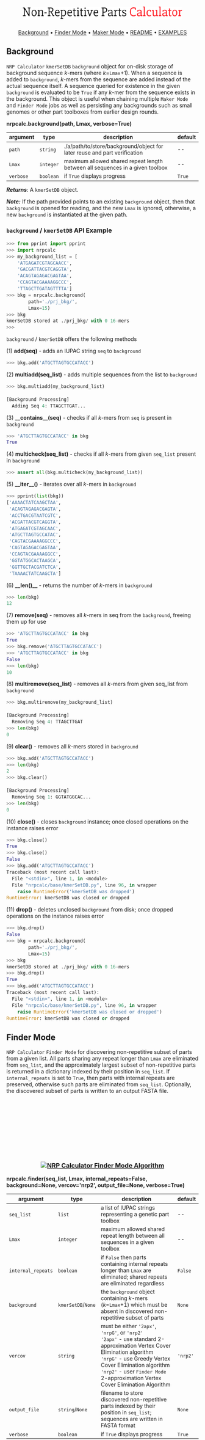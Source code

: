 
<h1 align="center">
    <a href="https://github.com/ayaanhossain/nrpcalc/">
        <svg>
            <img src="https://raw.githubusercontent.com/ayaanhossain/nrpcalc/master/img/logo.svg?sanitize=true"  alt="Non-Repetitive Parts Calculator" width="418" class="center"/>
        </svg>
    </a>
</h1>

<p align="center">
  <a href="#Background">Background</a> •
  <a href="#Finder-Mode">Finder Mode</a> •
  <a href="#Maker-Mode">Maker Mode</a> •
  <a href="https://github.com/ayaanhossain/nrpcalc/blob/master/README.md">README</a> •
  <a href="https://github.com/ayaanhossain/nrpcalc/blob/master/README.md">EXAMPLES</a>
</p>

## Background

`NRP Calculator` `kmerSetDB` `background` object for on-disk storage of background sequence _k_-mers (where _k_=`Lmax`+1). When a sequence is added to `background`, _k_-mers from the sequence are added instead of the actual sequence itself. A sequence queried for existence in the given `background` is evaluated to be `True` if any _k_-mer from the sequence exists in the background. This object is useful when chaining multiple `Maker Mode` and `Finder Mode` jobs as well as persisting any backgrounds such as small genomes or other part toolboxes from earlier design rounds.

**nrpcalc.background(path, Lmax, verbose=True)**

| argument | type | description | default |
|--|--|--|--|
| `path` | `string` | ./a/path/to/store/background/object for later reuse and part verification | -- |
| `Lmax` | `integer` | maximum allowed shared repeat length between all sequences in a given toolbox | -- |
| `verbose` | `boolean` | if `True` displays progress | `True` |

**_Returns_**: A `kmerSetDB` object.

**_Note:_** If the path provided points to an existing `background` object, then that `background` is opened for reading, and the new `Lmax` is ignored, otherwise, a new `background` is instantiated at the given path.

### `background` / `kmerSetDB` **API Example**

```python
>>> from pprint import pprint
>>> import nrpcalc
>>> my_background_list = [
    'ATGAGATCGTAGCAACC',
    'GACGATTACGTCAGGTA',
    'ACAGTAGAGACGAGTAA',
    'CCAGTACGAAAAGGCCC',
    'TTAGCTTGATAGTTTTA']
>>> bkg = nrpcalc.background(
        path='./prj_bkg/',
        Lmax=15)
>>> bkg
kmerSetDB stored at ./prj_bkg/ with 0 16-mers
>>>
```

`background` / `kmerSetDB` offers the following methods

(1) **add(seq)** - adds an IUPAC string `seq` to `background`
```python
>>> bkg.add('ATGCTTAGTGCCATACC')
```
(2) **multiadd(seq_list)** - adds multiple sequences from the list to `background`
```python
>>> bkg.multiadd(my_background_list)

[Background Processing]
  Adding Seq 4: TTAGCTTGAT...
```
(3) **\_\_contains__(seq)** - checks if all _k_-mers from `seq`  is present in `background`
```python
>>> 'ATGCTTAGTGCCATACC' in bkg
True
```
(4) **multicheck(seq_list)** - checks if all _k_-mers from given `seq_list` present in `background`
```python
>>> assert all(bkg.multicheck(my_background_list))
```
(5) **\_\_iter__()** - iterates over all _k_-mers in `background`
```python
>>> pprint(list(bkg))
['AAAACTATCAAGCTAA',
 'ACAGTAGAGACGAGTA',
 'ACCTGACGTAATCGTC',
 'ACGATTACGTCAGGTA',
 'ATGAGATCGTAGCAAC',
 'ATGCTTAGTGCCATAC',
 'CAGTACGAAAAGGCCC',
 'CAGTAGAGACGAGTAA',
 'CCAGTACGAAAAGGCC',
 'GGTATGGCACTAAGCA',
 'GGTTGCTACGATCTCA',
 'TAAAACTATCAAGCTA']
```
(6) **\_\_len()__** - returns the number of _k_-mers in `background`
```python
>>> len(bkg)
12
```
(7) **remove(seq)** - removes all _k_-mers in seq from the `background`, freeing them up for use
```python
>>> 'ATGCTTAGTGCCATACC' in bkg
True
>>> bkg.remove('ATGCTTAGTGCCATACC')
>>> 'ATGCTTAGTGCCATACC' in bkg
False
>>> len(bkg)
10
```
(8) **multiremove(seq_list)** - removes all _k_-mers from given seq_list from `background`
```python
>>> bkg.multiremove(my_background_list)

[Background Processing]
  Removing Seq 4: TTAGCTTGAT
>>> len(bkg)
0
```
(9) **clear()** - removes all _k_-mers stored in `background`
```python
>>> bkg.add('ATGCTTAGTGCCATACC')
>>> len(bkg)
2
>>> bkg.clear()

[Background Processing]
  Removing Seq 1: GGTATGGCAC...
>>> len(bkg)
0
```
(10) **close()** - closes `background` instance; once closed operations on the instance raises error
```python
>>> bkg.close()
True
>>> bkg.close()
False
>>> bkg.add('ATGCTTAGTGCCATACC')
Traceback (most recent call last):
  File "<stdin>", line 1, in <module>
  File "nrpcalc/base/kmerSetDB.py", line 96, in wrapper
    raise RuntimeError('kmerSetDB was dropped')
RuntimeError: kmerSetDB was closed or dropped
```
(11) **drop()** - deletes unclosed `background` from disk; once dropped operations on the instance raises error
```python
>>> bkg.drop()
False
>>> bkg = nrpcalc.background(
        path='./prj_bkg/',
        Lmax=15)
>>> bkg
kmerSetDB stored at ./prj_bkg/ with 0 16-mers
>>> bkg.drop()
True
>>> bkg.add('ATGCTTAGTGCCATACC')
Traceback (most recent call last):
  File "<stdin>", line 1, in <module>
  File "nrpcalc/base/kmerSetDB.py", line 96, in wrapper
    raise RuntimeError('kmerSetDB was closed or dropped')
RuntimeError: kmerSetDB was closed or dropped
```

## Finder Mode

`NRP Calculator` `Finder Mode` for discovering non-repetitive subset of parts from a given list. All parts sharing any repeat longer than `Lmax` are eliminated from `seq_list`, and the approximately largest subset of non-repetitive parts is returned in a dictionary indexed by their position in `seq_list`. If `internal_repeats` is set to `True`, then parts with internal repeats are preserved, otherwise such parts are eliminated from `seq_list`. Optionally, the discovered subset of parts is written to an output FASTA file.

<h3 align="center">
    <a href="https://github.com/ayaanhossain/nrpcalc/img/Fig2.svg">
        <svg>
            <img src="https://raw.githubusercontent.com/ayaanhossain/nrpcalc/master/img/Fig2.svg?sanitize=true"  alt="NRP Calculator Finder Mode Algorithm" width="800" class="center"/>
        </svg>
    </a>
</h3>

**nrpcalc.finder(seq_list, Lmax, internal_repeats=False, background=None, vercov='nrp2', output_file=None, verbose=True)**

| argument | type | description | default |
|--|--|--|--|
| `seq_list` | `list` | a list of IUPAC strings representing a genetic part toolbox | -- |
| `Lmax` | `integer` | maximum allowed shared repeat length between all sequences in a given toolbox | -- |
| `internal_repeats` | `boolean` | if `False` then parts containing internal repeats longer than `Lmax` are eliminated; shared repeats are eliminated regardless | `False` |
| `background` | `kmerSetDB`/`None` | the `background` object containing _k_-mers (_k_=`Lmax`+1) which must be absent in discovered non-repetitive subset of parts | `None` |
| `vercov` | `string` | must be either `'2apx'`, `'nrpG'`, or `'nrp2'` <br> `'2apx'` - use standard 2-approximation Vertex Cover Elimination algorithm <br> `'nrpG'` - use Greedy Vertex Cover Elimination algorithm <br> `'nrp2'` - user `Finder Mode` 2-approximation Vertex Cover Elimination Algorithm | `'nrp2'` |
| `output_file` | `string`/`None` | filename to store discovered non-repetitive parts indexed by their position in `seq_list`; sequences are written in FASTA format | `None` |
| `verbose` | `boolean` | if `True` displays progress | `True` |

**_Returns_**: A `dictionary` of DNA strings with integer keys.

### `Finder Mode` **API Example**

```python
>>> import nrpcalc
>>> 
>>> # define background corpus
>>> my_chromosomes = [
    'ATGAGATCGTAGCAACC',
    'GACGATTACGTCAGGTA',
    'ACAGTAGAGACGAGTAA',
    'CCAGTACGAAAAGGCCC',
    'AAAAAAAAAAAAAAAAA']
>>> 
>>> # initialize background
>>> genomic_kmers = nrpcalc.background(
    path='./my_genome/',
    Lmax=15)
>>> genomic_kmers.multiadd(
    my_chromosomes)

[Background Processing]
  Adding Seq 4: AAAAAAAAAA...
>>> 
>>> # fetch part toolbox
>>> my_toolbox = [
    'AGAGCTATGACTGACGT',
    'GCAGATAGGGGGTAGTA',
    'TAAAAAAAAAAAAAAAA', # Repeats with last chromosome
    'GAGCTATGACTGACGTC'] # Repeats with first part
>>> 
>>> # fine non-repetitive subset
>>> # with respect to background
>>> nrpcalc.finder(
    seq_list=my_toolbox,
    Lmax=15,
    background=genomic_kmers)

[Non-Repetitive Parts Calculator - Finder Mode]

[Checking Constraints]
 Sequence List   : 4 parts
          Lmax   : 15 bp
 Internal Repeats: False

 Check Status: PASS

[Checking Background]
 Background: kmerSetDB stored at ./my_genome/ with 10 16-mers

 Check Status: PASS

[Checking Arguments]
   Vertex Cover: nrp2
   Output  File: None

 Check Status: PASS

Extracted 4 unique sequences out of 4 sequences in 3.91e-05 seconds

Written 4 unique sequences out to ./30c21235-e3f6-47f5-bce1-f99f47053e0b/seq_list.txt in 0.0002167 seconds

 [Sequence processing remaining] = 1 
 [Cliques inserted] = 2 

Built homology graph in 0.0006673 seconds. [Edges = 1] [Nodes = 3]
 [Intital Nodes = 4] - [Repetitive Nodes = 1] = [Final Nodes = 3]

 [+] Initial independent set = 0, computing vertex cover on remaining 0 nodes.
 [+] Vertex Cover Function: NRP 2-approximation
 [+] Dumping graph into: ./30c21235-e3f6-47f5-bce1-f99f47053e0b/repeat_graph.txt in 0.00023055076599121094 seconds

----------------------
Now running iteration: 0
----------------------

 Pendant checking is in progress...
  [+] 3 Pendants found

 Pendant elimination initiated...
  [x] Isolated node 1 eliminated
  [x] Pendant node 0 eliminated
  [+] Node 3 covered


 [+] Computed vertex cover of size: 1 (in 0.0002351 seconds)
 [+] Loading graph from: ./30c21235-e3f6-47f5-bce1-f99f47053e0b/repeat_graph.txt
 [+] Current independent set size:  2
 [+] Potential nodes for expansion: 0 (projected independent set size: 2)
 [X] Cannot expand independent set, terminating.

Non-Repetitive Toolbox Size: 2
{1: 'GCAGATAGGGGGTAGTA', 0: 'AGAGCTATGACTGACGT'}
>>>
>>> genomic_kmers.drop() # we're done with this background
```

## Maker Mode

`NRP Calculator` `Maker Mode` for designing non-repetitive genetic part toolboxes from user defined sequence and structure constraints and based on custom local and/or global model functions. All shared repeats longer than `Lmax` are eliminated, and internal repeats longer than `Lmax` are preserved if desired. Parts are optimized for DNA synthesis if desired. Error tolerance is adaptive and auto-adjusted based on recorded failures. Designed toolbox is returned as a `dictionary` of parts indexed by their order of design, and optionally written to a FASTA output file.

<h3 align="center">
    <a href="https://github.com/ayaanhossain/nrpcalc/img/Fig3.svg">
        <svg>
            <img src="https://raw.githubusercontent.com/ayaanhossain/nrpcalc/master/img/Fig3.svg?sanitize=true"  alt="NRP Calculator Finder Mode Algorithm" width="800" class="center"/>
        </svg>
    </a>
</h3>

**nrpcalc.maker(seq_constr, struct_constr, target_size, Lmax, internal_repeats=False, background=None, part_type='RNA', struct_type='mfe', seed=None, synth_opt=False, local_model_fn=None, global_model_fn=None, jump_count=10, fail_count=1000, output_file=None, verbose=True)**

| argument | type | description | default |
|--|--|--|--|
| `seq_constr` | `string` | a string in IUPAC degenerate code describing all valid nucleotide choices at each position <br> **e.g.** `'NNNNWWWWSSSSTTTT'` implies that the first four bases can be either `'A'`/`'T'`/`'G'`/`'C'`, the next four bases can be either `'A'`/`'T'`, followed by either `'G'`/`'C'` for the next four basses, and finally ending with `'T'`s | -- |
| `struct_constr` | `string` | a string in `dot-parenthesis-x` notation that describe the secondary base pairing across all nucleotide positions <br> **e.g.** `'..((xx))..'` implies that the first, second, and the last two bases are free to either base pair or not (`dot`), the third and fourth bases are paired with the eighth and the seventh bases respectively (`parenthesis`), while the fifth and the sixth base must not take part in any base pairing (`x`) at all | -- |
| `target_size` | `integer` | maximum number of genetic parts to be designed for the generated toolbox; `target_size` may not be reached if the constraints are too strict, for example, due to low degeneracy in the given sequence constraint, or a low `Lmax` | -- |
| `Lmax` | `integer` | maximum allowed shared repeat length between all sequences in designed toolbox | -- |
| `internal_repeats` | `boolean` | if `True` then internal repeats in designed parts are not eliminated; useful when designing parts such as rho-independent terminators with structure constraints that necessitate internal repeats; shared repeats are always eliminated | `False` |
| `background` | `kmerSetDB`/`None` | a `background` object containing _k_-mers (_k_=`Lmax`+1) which must be absent in the designed toolbox | `None` |
| `part_type` | `string` | must be either `'RNA'` or `'DNA'` depending on the type of genetic part being designed; ensures that correct folding free-energy parameters are used during structure evaluation | `'RNA'` |
| `struct_type` | `string` | must be either `'mfe'`, `'centroid'`, or `'both'` <br> `'mfe'` - use minimum free energy structure evaluation (fast) <br> `'centroid'` - use centroid structure evaluation (slower) <br> `'both'` - use both `'mfe'` and `'centroid'` evaluation (slowest) | `'mfe'` |
| `seed` | `integer`/`None` | integer used to seed random number generations; two Maker runs with same constraints and seed value will generate the exact same toolbox; if `None` then a random seed value is used | `None` |
| `synth_opt` | `boolean` | if `True` then designed parts containing features that complicate DNA synthesis are eliminated | `False` |
| `local_model_fn` | `function`/`None` | a function with signature `'fn_name(seq)'` that takes in a partial genetic part sequence, and returns a tuple `(state, index)`, where `state` is either `True` or `False` and `index` is a traceback index / location or `None` depending on whether a custom design objective was met or not; useful for providing concurrent feedback to the path-finding process and steering nucleotide selection choices <br> **e.g.** `prevent_cutsites(seq)` maybe be a local function that takes in a partial sequence as it is built and returns `(True, None)` if the last six bases of the partial `seq[-6:]` is not the same as any of the cutsites used for cloning the part, else returns a tuple `(False, len(seq)-6)` as the traceback location to reselect the last six bases; this naturally ensures the final part is devoid of any cutsites used experimentally throughout the part | `None` |
| `global_model_fn` | `function`/`None` | a function with signature `'fn_name(seq)'` that takes in a complete genetic part sequence, and returns either `True` or `False` depending on whether a custom design objective was met; useful for design criteria that can only be evaluated when the complete genetic part is available; parts that are evaluated to be `False` are rejected and a new part generation is started; global model functions are evaluated only after the last base has been added to a genetic part under design <br> **e.g.** `gc_content(seq)` may be a global function that takes in a complete sequence and only accepts parts with GC content greater than threshold percentage (although, technically one can enforce this condition via a well planned local model function) | `None` |
| `jump_count` | `integer` | maximum number of restarts in path finding due to failure in finding suitable _k_-mers, meeting `local_model_fn`, or being stuck in local optima <br> (auto-adjusted with each iteration) | `10` |
| `fail_count` | `integer` | maximum number of consecutive failures tolerated when structure constraints, global model functions and synthesis objectives are not met <br> (auto-adjusted with each iteration) | `1000` |
| `output_file` | `string`/`None` | filename to store designed non-repetitive parts as they are generated consecutively; sequences are written in `FASTA` format | `None` |
| `verbose` | `boolean` | if `True` displays progress | `True` |

**_Returns_**: A dictionary of DNA strings with integer keys.

### `Maker Mode` **API Example**

```python
>>> import nrpcalc
>>>
>>> Lmax = 15  # for global use
>>>
>>> # initialize background
>>> bkg = nrpcalc.background(
  path='./my_toolbox_kmers',
  Lmax=Lmax)
>>> bkg
kmerSetDB stored at ./my_toolbox_kmers/ with 0 16-mers
>>>
>>> # a local model function
>>> def prevent_cutsites(seq):
        # part is long enough to evaluate
        if len(seq) >= 6:
            BamHI = 'GGATCC' # cutsite 1
            XbaI  = 'TCTAGA' # cutsite 2
            # evaluate part concurrently
            if seq[-6:] in [BamHI, XbaI]:
                return (False, len(seq)-6)
            else:
                return (True, None)
        # part is short enough .. pass
        return (True, None)
>>>
>>> # a global model function
>>> def optimal_gc_content(seq):
        # compute gc count
        gcount = seq.count('G') * 1.
        ccount = seq.count('C') * 1.
        # evaluate on complete part
        if 0.4 <= (gcount + ccount) / len(seq) <= 0.6:
            return True
        else:
            return False
>>>
>>> # final toolbox storage
>>> final_toolbox = []
>>>
>>> # build a toolbox of non-repetitive sigma70 promoters
>>> promoters_strong = nrpcalc.maker(
    seq_constr='N'*20+'TTGACA'+'N'*17+'TATAAT'+'NNNNNN',
    struct_constr='.'*55,
    target_size=500,
    Lmax=Lmax,
    internal_repeats=False,
    background=None,
    part_type='DNA',
    local_model_fn=prevent_cutsites,
    global_model_fn=optimal_gc_content)
WARNING: stacking enthalpies not symmetric
WARNING: stacking enthalpies not symmetric
WARNING: stacking enthalpies not symmetric
WARNING: stacking enthalpies not symmetric

[Non-Repetitive Parts Calculator - Maker Mode]

[Checking Constraints]
  Sequence Constraint: NNNNNNNNNNNNNNNNNNNNTTGACANNNNNNNNNNNNNNNNNTATAATNNNNNN
 Structure Constraint: .......................................................
    Target Size      : 500 parts
           Lmax      : 15 bp
  Internal Repeats   : False

 Check Status: PASS

[Checking Arguments]
   Part Type : DNA
 Struct Type : mfe
  Synth Opt  : False
   Jump Count: 10
   Fail Count: 1000
 Output File : None

 Check Status: PASS

Constructing Toolbox:

 [part] 1, [16-mers] 40, [iter 1] 0.00s, [avg] 0.00s, [total time] 0.00h
 [part] 2, [16-mers] 80, [iter 2] 0.01s, [avg] 0.01s, [total time] 0.00h
 ...
 [part] 499, [16-mers] 19960, [iter 499] 0.00s, [avg] 0.00s, [total time] 0.00h
 [part] 500, [16-mers] 20000, [iter 500] 0.00s, [avg] 0.00s, [total time] 0.00h

Construction Complete.

Non-Repetitive Toolbox Size: 500
>>>
>>> # add promoter toolbox to background
>>> bkg.multiadd(promoters_strong.values())

[Background Processing]
  Adding Seq 499: AACATCGATG... 
>>>
>>> # add promoters to final_toolbox
>>> final_toolbox.extend(promoters_strong.values())
>>>
>>> # build another toolbox of sigma70 promoters
>>> # non-repetitive to the previous toolbox
>>> # (this is called toolbox chaining)
>>> promoters_variable = nrpcalc.maker(
    seq_constr='N'*20+'TTGACA'+'N'*16+'WWWWWWW'+'NNNNN',
    struct_constr='.'*55,
    target_size=500,
    Lmax=Lmax,
    internal_repeats=False,
    background=bkg,
    part_type='DNA',
    local_model_fn=prevent_cutsites,
    global_model_fn=optimal_gc_content)
WARNING: stacking enthalpies not symmetric
WARNING: stacking enthalpies not symmetric
WARNING: stacking enthalpies not symmetric
WARNING: stacking enthalpies not symmetric

[Non-Repetitive Parts Calculator - Maker Mode]

[Checking Constraints]
  Sequence Constraint: NNNNNNNNNNNNNNNNNNNNTTGACANNNNNNNNNNNNNNNNWWWWWWWNNNNN
 Structure Constraint: .......................................................
    Target Size      : 500 parts
           Lmax      : 15 bp
  Internal Repeats   : False

 Check Status: PASS

[Checking Background]
 Background: kmerSetDB stored at ./my_toolbox_kmers/ with 20000 16-mers

 Check Status: PASS

[Checking Arguments]
   Part Type : DNA
 Struct Type : mfe
  Synth Opt  : False
   Jump Count: 10
   Fail Count: 1000
 Output File : None

 Check Status: PASS

Constructing Toolbox:

 [part] 1, [16-mers] 39, [iter 1] 0.01s, [avg] 0.01s, [total time] 0.00h
 [part] 2, [16-mers] 78, [iter 2] 0.00s, [avg] 0.01s, [total time] 0.00h
 ...
 [part] 499, [16-mers] 19461, [iter 499] 0.00s, [avg] 0.00s, [total time] 0.00h
 [part] 500, [16-mers] 19500, [iter 500] 0.00s, [avg] 0.00s, [total time] 0.00h

Construction Complete.

Non-Repetitive Toolbox Size: 500
>>>
>>> # remove background .. it's served its purpose
>>> bkg.drop()
True
>>>
>>> # add new promoters to final_toolbox
>>> final_toolbox.extend(promoters_variable.values())
>>>
>>> # verify all promoters are non-repetitive
>>> assert len(nrpcalc.finder(
  seq_list=final_toolbox,
  Lmax=Lmax,
  verbose=False)) == 1000
```